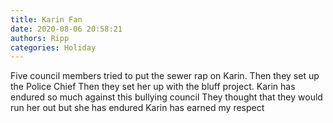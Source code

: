 ```yaml
---
title: Karin Fan
date: 2020-08-06 20:58:21
authors: Ripp
categories: Holiday
---
```


 Five council members tried to put the sewer rap on Karin.  Then they set up the Police Chief Then they set her up with the bluff project. Karin has endured so much against this bullying council
They thought that they would run her out but she has endured 
Karin has earned my respect